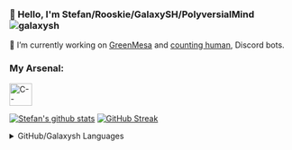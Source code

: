 ### 👋 Hello, I'm Stefan/Rooskie/GalaxySH/PolyversialMind <img src="https://komarev.com/ghpvc/?username=galaxysh&label=proof%20of%20insignificance&color=blueviolet&style=flat-square" alt="galaxysh" />

🔭 I’m currently working on [GreenMesa](https://github.com/enigmadigm/greenmesa) and [counting human](https://github.com/GalaxySH/cr-counting-bot), Discord bots.

<h3 align="left">My Arsenal:</h3>
<p align="left">
  <a href="https://stratum.hauge.rocks">
    <img src="https://cdn.discordapp.com/emojis/794969728988217355.png" alt="C--" width="40" height="40"/>
  </a>
</p>
<!-- https://pastebin.com/ukuNPRJW -->

[![Stefan's github stats](https://github-readme-stats.vercel.app/api?username=GalaxySH&show_icons=true&include_all_commits=false&theme=algolia&hide_title=false&count_private=true&hide=stars)](https://github.com/GalaxySH)
[![GitHub Streak](https://github-readme-streak-stats.herokuapp.com/?user=GalaxySH&theme=dark)](https://github.com/DenverCoder1/github-readme-streak-stats)

<details>
  <summary>GitHub/Galaxysh Languages</summary>

  [![Top Langs](https://github-readme-stats.vercel.app/api/top-langs/?username=GalaxySH&langs_count=10&theme=algolia)](https://github.com/GalaxySH)
  <br>The langs included are only under my account, they do not include those used in [my organization](https://github.com/EnigmaDigm)
</details>

<!--
**GalaxySH/GalaxySH** is a ✨ _special_ ✨ repository because its `README.md` (this file) appears on your GitHub profile.

Here are some ideas to get you started:

- 🔭 I’m currently working on ...
- 🌱 I’m currently learning ...
- 👯 I’m looking to collaborate on ...
- 🤔 I’m looking for help with ...
- 💬 Ask me about ...
- 📫 How to reach me: ...
- 😄 Pronouns: ...
- ⚡ Fun fact: ...
-->
